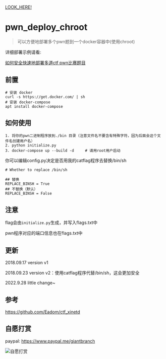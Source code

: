 [LOOK_HERE!](https://wsxk.github.io/pwn%E9%A2%98%E7%9B%AE%E9%83%A8%E7%BD%B2/)
# pwn_deploy_chroot

> 可以方便地部署多个pwn题到一个docker容器中(使用chroot)

详细部署示例请看:

[如何安全快速地部署多道ctf pwn比赛题目](http://www.giantbranch.cn/2018/09/24/%E5%A6%82%E4%BD%95%E5%AE%89%E5%85%A8%E5%BF%AB%E9%80%9F%E5%9C%B0%E9%83%A8%E7%BD%B2%E5%A4%9A%E9%81%93ctf%20pwn%E6%AF%94%E8%B5%9B%E9%A2%98%E7%9B%AE/)

## 前置

```
# 安装 docker
curl -s https://get.docker.com/ | sh
# 安装 docker-compose
apt install docker-compose
```

## 如何使用

```
1. 将你的pwn二进制程序放到./bin 目录（注意文件名不要含有特殊字符，因为后面会这个文件名创建用户名）
2. python initialize.py
3. docker-compose up --build -d 	# 请用root用户启动
```

你可以编辑config.py决定是否用我的catflag程序去替换/bin/sh

```
# Whether to replace /bin/sh

## 替换
REPLACE_BINSH = True
## 不替换（默认）
REPLACE_BINSH = False
```

## 注意

flag会由`initialize.py`生成，并写入flags.txt中

pwn程序对应的端口信息也在flags.txt中

## 更新

2018.09.17 version v1

2018.09.23 version v2：使用catflag程序代替/bin/sh，这会更加安全

2022.9.28 little change~

## 参考

https://github.com/Eadom/ctf_xinetd

## 自愿打赏

paypal: https://www.paypal.me/giantbranch

![自愿打赏][1]


[1]: http://pic.giantbranch.cn/pic/1551450728861.jpg


